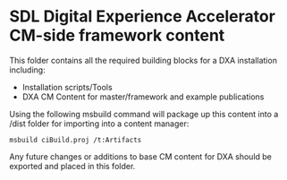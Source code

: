 SDL Digital Experience Accelerator CM-side framework content
===

This folder contains all the required building blocks for a DXA installation including:

* Installation scripts/Tools
* DXA CM Content for master/framework and example publications
  
Using the following msbuild command will package up this content into a /dist folder for importing into a content manager:
```
msbuild ciBuild.proj /t:Artifacts
```

Any future changes or additions to base CM content for DXA should be exported and placed in this folder.
